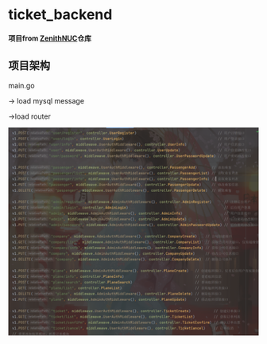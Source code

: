# ticket_backend

#### 项目from [ZenithNUC](https://github.com/ZenithNUC)仓库

## 项目架构



main.go 

-> load mysql message 



->load router 

![image-20221022090615266](README/image-20221022090615266.png)
